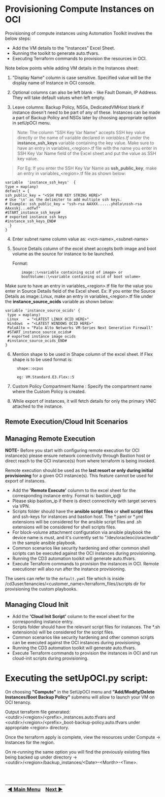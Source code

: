 # Provisioning Compute Instances on OCI

Provisioning of compute instances using Automation Toolkit involves the below steps:

- Add the VM details to the "Instances" Excel Sheet.
- Running the toolkit to generate auto.tfvars.
- Executing Terraform commands to provision the resources in OCI.


Note below points while adding VM details in the Instances sheet:

1. "Display Name" column is case sensitive. Specified value will be the display name of Instance in OCI console.

2. Optional columns can also be left blank - like Fault Domain, IP Address. They will take default values when left empty.

3. Leave columns: Backup Policy, NSGs, DedicatedVMHost blank if instance doesn't need to be part of any of these. Instances can be made a part of Backup Policy and NSGs later by choosing appropriate option in setUpOCI menu.

 >Note:
The column "SSH Key Var Name" accepts SSH key value directly or the name of variable declared in *variables.tf* under the  **instance_ssh_keys** variable containing the key value. Make sure to have an entry in variables_\<region>.tf file with the name you enter in SSH Key Var Name field of the Excel sheet and put the value as SSH key value.

>For Eg: If you enter the SSH Key Var Name as **ssh_public_key**, make an entry in variables_\<region>.tf file as shown below:

  
    variable  'instance_ssh_keys'  {
    type = map(any)
    default = {
    ssh_public_key = "<SSH PUB KEY STRING HERE>"
    # Use '\n' as the delimiter to add multiple ssh keys.
    # Example: ssh_public_key = "ssh-rsa AAXXX......yhdlo\nssh-rsa AAxxskj...edfwf"
    #START_instance_ssh_keys#
    # exported instance ssh keys
    #instance_ssh_keys_END#
      }
    }

4. Enter subnet name column value as: \<vcn-name>_\<subnet-name>

5. Source Details column of the excel sheet accepts both image and boot volume as the source for instance to be launched.

   Format:
   
           image::\<variable containing ocid of image> or
           bootVolume::\<variable containing ocid of boot volume>

Make sure to have an entry in variables_\<region>.tf file for the value you enter in Source Details field of the Excel sheet.
Ex: If you enter the Source Details as image::Linux, make an entry in variables_\<region>.tf file under the **instance_source_ocids** variable as shown below:


    variable 'instance_source_ocids' {
     type = map(any)
     Linux    = "<LATEST LINUX OCID HERE>"
     Windows  = "<LATEST WINDOWS OCID HERE>"
     PaloAlto = "Palo Alto Networks VM-Series Next Generation Firewall"
     #START_instance_source_ocids#
     # exported instance image ocids
     #instance_source_ocids_END#
    }

6. Mention shape to be used in Shape column of the excel sheet. If Flex shape is to be used format is:

         shape::ocpus

         eg: VM.Standard.E3.Flex::5


7. Custom Policy Compartment Name : Specify the compartment name where the Custom Policy is created.

8. While export of instances, it will fetch details for only the primary VNIC attached to the instance.
   

## Remote Execution/Cloud Init Scenarios 

## Managing Remote Execution

**NOTE-**
Before you start with configuring remote execution for OCI instance(s) please ensure network connectivity through Bastion host or direct reach to the OCI instance(s) from where terraform is being invoked.

Remote execution should be used as the **last resort or only during initial provisioning** for a given OCI instance(s). This feature cannot be used for export of instances.

 - Add the **'Remote Execute'** columm to the excel sheet for the corresponding instance entry. Format is: bastion_ip@<scriptname> 
 - Please skip bastion_ip if there is direct connectivity with target servers via VPN.
 - Scripts folder should have the **ansible script files** or **shell script files** and ssh-keys for instances and bastion host. The *.yaml or *.yml extensions will be considered for the ansible script files and .sh extensions will be considered for shell scripts files.
 - For block-volume attachment configuration via ansible playbook the device name is must, and it's currently set to "/dev/oracleoci/oraclevdb" in the sample ansible playbook.
 - Common scenarios like security hardening and other common shell scripts can be executed against the OCI instances during provisioning.
 - Running the CD3 automation toolkit will generate auto.tfvars.
 - Execute Terraform commands to provision the instances in OCI. Remote executioner will also run after the instance provisioning.

 The users can refer to the ```default.yaml``` file which is inside /cd3user/tenancies/<customer_name>/terraform_files/<region>/scripts dir for provisioning the custom playbooks.
 

## Managing Cloud Init
 
 - Add the **'Cloud Init Script'** column to the excel sheet for the corresponding instance entry.
 - Scripts folder should have the relevant script files for instances. The *.sh extension(s) will be considered for the script files.
 - Common scenarios like security hardening and other common scripts can be executed against the OCI instances during provisioning.
 - Running the CD3 automation toolkit will generate auto.tfvars.
 - Execute Terraform commands to provision the instances in OCI and run cloud-init scripts during provisioning.


# Executing the setUpOCI.py script:

On choosing **"Compute"** in the SetUpOCI menu and **"Add/Modify/Delete Instances/Boot Backup Policy"** submenu will allow to launch your VM on OCI tenancy.

Output terraform file generated: \<outdir>/\<region>/\<prefix>_instances.auto.tfvars and \<outdir>/\<region>/\<prefix>_boot-backup-policy.auto.tfvars  under  appropriate \<region> directory.

Once the terraform apply is complete, view the resources under Compute -> Instances for the region.

On re-running the same option you will find the previously existing files being backed up under directory →   \<outdir>/\<region>/backup_instances/\<Date>-\<Month>-\<Time>.



<br><br>
<div align='center'>

| <a href="/README.md#table-of-contents-bookmark">:arrow_backward: Main Menu</a> | <a href="/cd3_automation_toolkit/documentation/user_guide/RestructuringOutDirectory.md">Next :arrow_forward:</a> |
| :---- | -------: |
  
</div>
